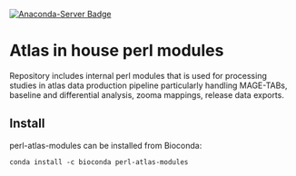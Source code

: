 [![Anaconda-Server Badge](https://anaconda.org/bioconda/perl-atlas-modules/badges/installer/conda.svg)](https://conda.anaconda.org/bioconda)

# Atlas in house perl modules

Repository includes internal perl modules that is used for processing studies in atlas data production pipeline particularly handling MAGE-TABs, baseline and differential analysis, zooma mappings, release data exports. 

## Install

perl-atlas-modules can be installed from Bioconda:

```
conda install -c bioconda perl-atlas-modules
```
